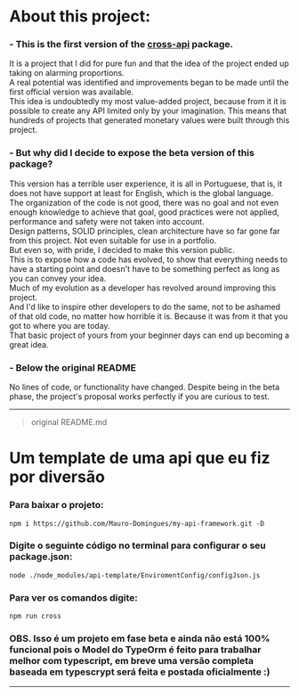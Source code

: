 # About this project:

### - This is the first version of the [cross-api](https://github.com/Mauro-Domingues/cross-api) package.
It is a project that I did for pure fun and that the idea of the project ended up taking on alarming proportions.<br>
A real potential was identified and improvements began to be made until the first official version was available.<br>
This idea is undoubtedly my most value-added project, because from it it is possible to create any API limited only by your imagination.
This means that hundreds of projects that generated monetary values were built through this project.<br>

### - But why did I decide to expose the beta version of this package?
This version has a terrible user experience, it is all in Portuguese, that is, it does not have support at least for English, which is the global language.<br>
The organization of the code is not good, there was no goal and not even enough knowledge to achieve that goal, good practices were not applied, performance and safety were not taken into account.<br>
Design patterns, SOLID principles, clean architecture have so far gone far from this project. Not even suitable for use in a portfolio.<br>
But even so, with pride, I decided to make this version public.<br>
This is to expose how a code has evolved, to show that everything needs to have a starting point and doesn't have to be something perfect as long as you can convey your idea.<br>
Much of my evolution as a developer has revolved around improving this project.<br>
And I'd like to inspire other developers to do the same, not to be ashamed of that old code, no matter how horrible it is. Because it was from it that you got to where you are today.<br>
That basic project of yours from your beginner days can end up becoming a great idea.<br>

### - Below the original README
No lines of code, or functionality have changed. Despite being in the beta phase, the project's proposal works perfectly if you are curious to test.

---
> original README.md

<h1>Um template de uma api que eu fiz por diversão</h1>
<h3>Para baixar o projeto:</h3>

    npm i https://github.com/Mauro-Domingues/my-api-framework.git -D
    
<h3>Digite o seguinte código no terminal para configurar o seu package.json:</h3>

    node ./node_modules/api-template/EnviromentConfig/configJson.js
    
<h3>Para ver os comandos digite:</h3>

    npm run cross

<h3>OBS. Isso é um projeto em fase beta e ainda não está 100% funcional pois o Model do TypeOrm é feito para trabalhar melhor com typescript, em breve uma versão completa baseada em typescrypt será feita e postada oficialmente :)</h3>

---
